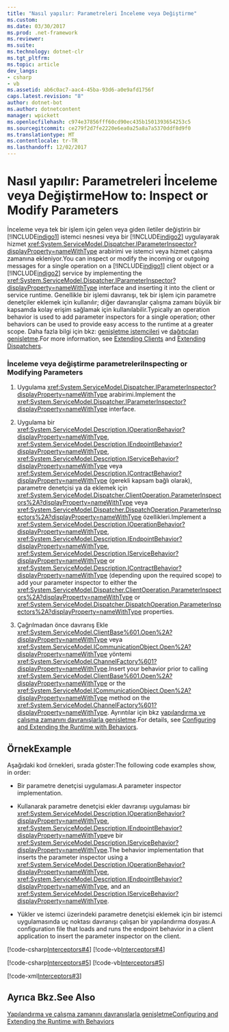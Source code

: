 ```yaml
---
title: "Nasıl yapılır: Parametreleri İnceleme veya Değiştirme"
ms.custom: 
ms.date: 03/30/2017
ms.prod: .net-framework
ms.reviewer: 
ms.suite: 
ms.technology: dotnet-clr
ms.tgt_pltfrm: 
ms.topic: article
dev_langs:
- csharp
- vb
ms.assetid: ab6c0ac7-aac4-45ba-93d6-a0e9afd1756f
caps.latest.revision: "8"
author: dotnet-bot
ms.author: dotnetcontent
manager: wpickett
ms.openlocfilehash: c974e37856fff60cd90ec435b1501393654253c5
ms.sourcegitcommit: ce279f2d7fe2220e6ea0a25a8a7a5370ddf8d9f0
ms.translationtype: MT
ms.contentlocale: tr-TR
ms.lasthandoff: 12/02/2017
---
```

# <a name="how-to-inspect-or-modify-parameters"></a><span data-ttu-id="9d15d-102">Nasıl yapılır: Parametreleri İnceleme veya Değiştirme</span><span class="sxs-lookup"><span data-stu-id="9d15d-102">How to: Inspect or Modify Parameters</span></span>
<span data-ttu-id="9d15d-103">İnceleme veya tek bir işlem için gelen veya giden iletiler değiştirin bir [!INCLUDE[indigo1](../../../../includes/indigo1-md.md)] istemci nesnesi veya bir [!INCLUDE[indigo2](../../../../includes/indigo2-md.md)] uygulayarak hizmet <xref:System.ServiceModel.Dispatcher.IParameterInspector?displayProperty=nameWithType> arabirimi ve istemci veya hizmet çalışma zamanına ekleniyor.</span><span class="sxs-lookup"><span data-stu-id="9d15d-103">You can inspect or modify the incoming or outgoing messages for a single operation on a [!INCLUDE[indigo1](../../../../includes/indigo1-md.md)] client object or a [!INCLUDE[indigo2](../../../../includes/indigo2-md.md)] service by implementing the <xref:System.ServiceModel.Dispatcher.IParameterInspector?displayProperty=nameWithType> interface and inserting it into the client or service runtime.</span></span> <span data-ttu-id="9d15d-104">Genellikle bir işlemi davranışı, tek bir işlem için parametre denetçiler eklemek için kullanılır; diğer davranışlar çalışma zamanı büyük bir kapsamda kolay erişim sağlamak için kullanılabilir.</span><span class="sxs-lookup"><span data-stu-id="9d15d-104">Typically an operation behavior is used to add parameter inspectors for a single operation; other behaviors can be used to provide easy access to the runtime at a greater scope.</span></span> <span data-ttu-id="9d15d-105">Daha fazla bilgi için bkz: [genişletme istemcileri](../../../../docs/framework/wcf/extending/extending-clients.md) ve [dağıtıcıları genişletme](../../../../docs/framework/wcf/extending/extending-dispatchers.md).</span><span class="sxs-lookup"><span data-stu-id="9d15d-105">For more information, see [Extending Clients](../../../../docs/framework/wcf/extending/extending-clients.md) and [Extending Dispatchers](../../../../docs/framework/wcf/extending/extending-dispatchers.md).</span></span>  
  
### <a name="inspecting-or-modifying-parameters"></a><span data-ttu-id="9d15d-106">İnceleme veya değiştirme parametreleri</span><span class="sxs-lookup"><span data-stu-id="9d15d-106">Inspecting or Modifying Parameters</span></span>  
  
1.  <span data-ttu-id="9d15d-107">Uygulama <xref:System.ServiceModel.Dispatcher.IParameterInspector?displayProperty=nameWithType> arabirimi.</span><span class="sxs-lookup"><span data-stu-id="9d15d-107">Implement the <xref:System.ServiceModel.Dispatcher.IParameterInspector?displayProperty=nameWithType> interface.</span></span>  
  
2.  <span data-ttu-id="9d15d-108">Uygulama bir <xref:System.ServiceModel.Description.IOperationBehavior?displayProperty=nameWithType>, <xref:System.ServiceModel.Description.IEndpointBehavior?displayProperty=nameWithType>, <xref:System.ServiceModel.Description.IServiceBehavior?displayProperty=nameWithType> veya <xref:System.ServiceModel.Description.IContractBehavior?displayProperty=nameWithType> (gerekli kapsam bağlı olarak), parametre denetçisi ya da eklemek için <xref:System.ServiceModel.Dispatcher.ClientOperation.ParameterInspectors%2A?displayProperty=nameWithType> veya <xref:System.ServiceModel.Dispatcher.DispatchOperation.ParameterInspectors%2A?displayProperty=nameWithType> özellikleri.</span><span class="sxs-lookup"><span data-stu-id="9d15d-108">Implement a <xref:System.ServiceModel.Description.IOperationBehavior?displayProperty=nameWithType>, <xref:System.ServiceModel.Description.IEndpointBehavior?displayProperty=nameWithType>, <xref:System.ServiceModel.Description.IServiceBehavior?displayProperty=nameWithType> or <xref:System.ServiceModel.Description.IContractBehavior?displayProperty=nameWithType> (depending upon the required scope) to add your parameter inspector to either the <xref:System.ServiceModel.Dispatcher.ClientOperation.ParameterInspectors%2A?displayProperty=nameWithType> or <xref:System.ServiceModel.Dispatcher.DispatchOperation.ParameterInspectors%2A?displayProperty=nameWithType> properties.</span></span>  
  
3.  <span data-ttu-id="9d15d-109">Çağrılmadan önce davranış Ekle <xref:System.ServiceModel.ClientBase%601.Open%2A?displayProperty=nameWithType> veya <xref:System.ServiceModel.ICommunicationObject.Open%2A?displayProperty=nameWithType> yöntemi <xref:System.ServiceModel.ChannelFactory%601?displayProperty=nameWithType>.</span><span class="sxs-lookup"><span data-stu-id="9d15d-109">Insert your behavior prior to calling <xref:System.ServiceModel.ClientBase%601.Open%2A?displayProperty=nameWithType> or the <xref:System.ServiceModel.ICommunicationObject.Open%2A?displayProperty=nameWithType> method on the <xref:System.ServiceModel.ChannelFactory%601?displayProperty=nameWithType>.</span></span> <span data-ttu-id="9d15d-110">Ayrıntılar için bkz [yapılandırma ve çalışma zamanını davranışlarla genişletme](../../../../docs/framework/wcf/extending/configuring-and-extending-the-runtime-with-behaviors.md).</span><span class="sxs-lookup"><span data-stu-id="9d15d-110">For details, see [Configuring and Extending the Runtime with Behaviors](../../../../docs/framework/wcf/extending/configuring-and-extending-the-runtime-with-behaviors.md).</span></span>  
  
## <a name="example"></a><span data-ttu-id="9d15d-111">Örnek</span><span class="sxs-lookup"><span data-stu-id="9d15d-111">Example</span></span>  
 <span data-ttu-id="9d15d-112">Aşağıdaki kod örnekleri, sırada göster:</span><span class="sxs-lookup"><span data-stu-id="9d15d-112">The following code examples show, in order:</span></span>  
  
-   <span data-ttu-id="9d15d-113">Bir parametre denetçisi uygulaması.</span><span class="sxs-lookup"><span data-stu-id="9d15d-113">A parameter inspector implementation.</span></span>  
  
-   <span data-ttu-id="9d15d-114">Kullanarak parametre denetçisi ekler davranışı uygulaması bir <xref:System.ServiceModel.Description.IOperationBehavior?displayProperty=nameWithType>, <xref:System.ServiceModel.Description.IEndpointBehavior?displayProperty=nameWithType>ve bir <xref:System.ServiceModel.Description.IServiceBehavior?displayProperty=nameWithType>.</span><span class="sxs-lookup"><span data-stu-id="9d15d-114">The behavior implementation that inserts the parameter inspector using a <xref:System.ServiceModel.Description.IOperationBehavior?displayProperty=nameWithType>, <xref:System.ServiceModel.Description.IEndpointBehavior?displayProperty=nameWithType>, and an <xref:System.ServiceModel.Description.IServiceBehavior?displayProperty=nameWithType>.</span></span>  
  
-   <span data-ttu-id="9d15d-115">Yükler ve istemci üzerindeki parametre denetçisi eklemek için bir istemci uygulamasında uç noktası davranışı çalışan bir yapılandırma dosyası.</span><span class="sxs-lookup"><span data-stu-id="9d15d-115">A configuration file that loads and runs the endpoint behavior in a client application to insert the parameter inspector on the client.</span></span>  
  
 [!code-csharp[Interceptors#4](../../../../samples/snippets/csharp/VS_Snippets_CFX/interceptors/cs/interceptors.cs#4)]
 [!code-vb[Interceptors#4](../../../../samples/snippets/visualbasic/VS_Snippets_CFX/interceptors/vb/interceptors.vb#4)]  
  
 [!code-csharp[Interceptors#5](../../../../samples/snippets/csharp/VS_Snippets_CFX/interceptors/cs/insertingbehaviors.cs#5)]
 [!code-vb[Interceptors#5](../../../../samples/snippets/visualbasic/VS_Snippets_CFX/interceptors/vb/insertingbehaviors.vb#5)]  
  
 [!code-xml[Interceptors#3](../../../../samples/snippets/csharp/VS_Snippets_CFX/interceptors/cs/client.exe.config#3)]  
  
## <a name="see-also"></a><span data-ttu-id="9d15d-116">Ayrıca Bkz.</span><span class="sxs-lookup"><span data-stu-id="9d15d-116">See Also</span></span>  
 [<span data-ttu-id="9d15d-117">Yapılandırma ve çalışma zamanını davranışlarla genişletme</span><span class="sxs-lookup"><span data-stu-id="9d15d-117">Configuring and Extending the Runtime with Behaviors</span></span>](../../../../docs/framework/wcf/extending/configuring-and-extending-the-runtime-with-behaviors.md)

